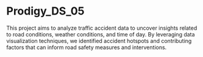 # Prodigy_DS_05
This project aims to analyze traffic accident data to uncover insights related to road conditions, weather conditions, and time of day. By leveraging data visualization techniques, we identified accident hotspots and contributing factors that can inform road safety measures and interventions.
